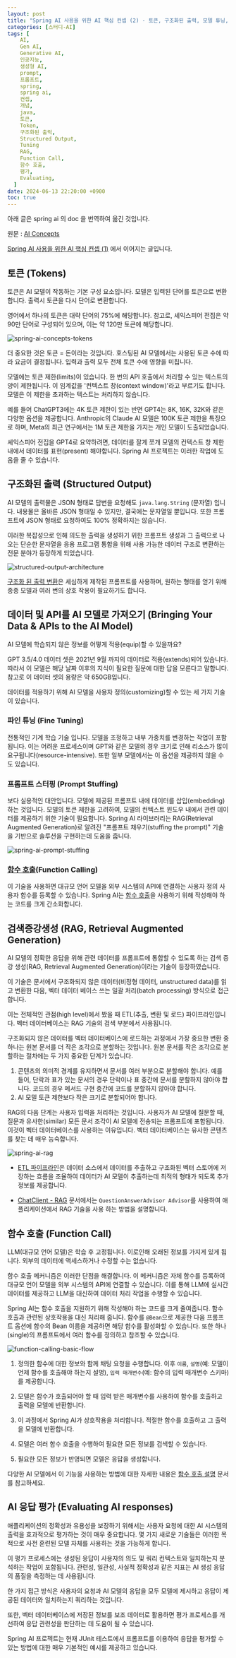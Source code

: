 ```yaml
---
layout: post
title: "Spring AI 사용을 위한 AI 핵심 컨셉 (2) - 토큰, 구조화된 출력, 모델 튜닝, 함수 호출, RAG, 평가"
categories: [스터디-AI]
tags: [
    AI,
    Gen AI,
    Generative AI,
    인공지능,
    생성형 AI,
    prompt,
    프롬프트,
    spring,
    spring ai,
    컨셉,
    개념,
    java,
    토큰,
    Token,
    구조화된 출럭,
    Structured Output,
    Tuning
    RAG,
    Function Call,
    함수 호출,
    평가,
    Evaluating,
  ]
date: 2024-06-13 22:20:00 +0900
toc: true
---
```


아래 글은 spring ai 의 doc 을 번역하여 옮긴 것입니다.

원문 : [AI Concepts](https://docs.spring.io/spring-ai/reference/concepts.html)

[Spring AI 사용을 위한 AI 핵심 컨셉 (1)](/2024/06/12/ai-core-concepts-for-spring-ai) 에서 이어지는 글입니다.

## 토큰 (Tokens)

토큰은 AI 모델이 작동하는 기본 구성 요소입니다. 모델은 입력된 단어를 토큰으로 변환합니다. 출력시 토큰을 다시 단어로 변환합니다.

영어에서 하나의 토큰은 대략 단어의 75%에 해당합니다.
참고로, 셰익스피어 전집은 약 90만 단어로 구성되어 있으며, 이는 약 120만 토큰에 해당합니다.

![spring-ai-concepts-tokens](/assets/images/2024-06-13-ai-core-concepts-for-spring-ai-2/spring-ai-concepts-tokens.png)

더 중요한 것은 토큰 = 돈이라는 것입니다. 호스팅된 AI 모델에서는 사용된 토큰 수에 따라 요금이 결정됩니다. 입력과 출력 모두 전체 토큰 수에 영향을 미칩니다.

모델에는 토큰 제한(limits)이 있습니다. 한 번의 API 호출에서 처리할 수 있는 텍스트의 양이 제한됩니다. 이 임계값을 '컨텍스트 창(context window)'라고 부르기도 합니다. 모델은 이 제한을 초과하는 텍스트는 처리하지 않습니다.

예를 들어 ChatGPT3에는 4K 토큰 제한이 있는 반면 GPT4는 8K, 16K, 32K와 같은 다양한 옵션을 제공합니다. Anthropic의 Claude AI 모델은 100K 토큰 제한을 특징으로 하며, Meta의 최근 연구에서는 1M 토큰 제한을 가지는 개인 모델이 도출되었습니다.

셰익스피어 전집을 GPT4로 요약하려면, 데이터를 잘게 쪼개 모델의 컨텍스트 창 제한 내에서 데이터를 표현(present) 해야합니다.
Spring AI 프로젝트는 이러한 작업에 도움을 줄 수 있습니다.

## 구조화된 출력 (Structured Output)

AI 모델의 출력물은 JSON 형태로 답변을 요청해도 `java.lang.String` (문자열) 입니다.
내용물은 올바른 JSON 형태일 수 있지만, 결국에는 문자열일 뿐입니다.
또한 프롬프트에 JSON 형태로 요청하여도 100% 정확하지는 않습니다.

이러한 복잡성으로 인해 의도한 출력을 생성하기 위한 프롬프트 생성과 그 출력으로 나오는 단순한 문자열을 응용 프로그램 통합을 위해 사용 가능한 데이터 구조로 변환하는 전문 분야가 등장하게 되었습니다.

![structured-output-architecture](/assets/images/2024-06-13-ai-core-concepts-for-spring-ai-2/structured-output-architecture.jpg)

[구조화 된 출력 변환](https://docs.spring.io/spring-ai/reference/api/structured-output-converter.html#_structuredoutputconverter)은 세심하게 제작된 프롬프트를 사용하며, 원하는 형태를 얻기 위해 종종 모델과 여러 번의 상호 작용이 필요하기도 합니다.

## 데이터 및 API를 AI 모델로 가져오기 (Bringing Your Data & APIs to the AI Model)

AI 모델에 학습되지 않은 정보를 어떻게 적용(equip)할 수 있을까요?

GPT 3.5/4.0 데이터 셋은 2021년 9월 까지의 데이터로 적용(extends)되어 있습니다.
따라서 이 모델은 해당 날짜 이후의 지식이 필요한 질문에 대한 답을 모른다고 말합니다.
참고로 이 데이터 셋의 용량은 약 650GB입니다.

데이터를 적용하기 위해 AI 모델을 사용자 정의(customizing)할 수 있는 세 가지 기술이 있습니다.

### 파인 튜닝 (Fine Tuning)

전통적인 기계 학습 기술 입니다. 모델을 조정하고 내부 가중치를 변경하는 작업이 포함됩니다. 이는 어려운 프로세스이며 GPT와 같은 모델의 경우 크기로 인해 리소스가 많이 요구됩니다(resource-intensive). 또한 일부 모델에서는 이 옵션을 제공하지 않을 수도 있습니다.

### 프롬프트 스터핑 (Prompt Stuffing)

보다 실용적인 대안입니다. 모델에 제공된 프롬프트 내에 데이터를 삽입(embedding)하는 것입니다. 모델의 토큰 제한을 고려하여, 모델의 컨텍스트 윈도우 내에서 관련 데이터를 제공하기 위한 기술이 필요합니다. Spring AI 라이브러리는 RAG(Retrieval Augmented Generation)로 알려진 "프롬프트 채우기(stuffing the prompt)" 기술을 기반으로 솔루션을 구현하는데 도움을 줍니다.

![spring-ai-prompt-stuffing](/assets/images/2024-06-13-ai-core-concepts-for-spring-ai-2/spring-ai-prompt-stuffing.jpg)

### [함수 호출](https://docs.spring.io/spring-ai/reference/concepts.html#concept-fc)(Function Calling)

이 기술을 사용하면 대규모 언어 모델을 외부 시스템의 API에 연결하는 사용자 정의 사용자 함수를 등록할 수 있습니다.
Spring AI는 [함수 호출](https://docs.spring.io/spring-ai/reference/api/functions.html)을 사용하기 위해 작성해야 하는 코드를 크게 간소화합니다.

## 검색증강생성 (RAG, Retrieval Augmented Generation)

AI 모델의 정확한 응답을 위해 관련 데이터를 프롬프트에 통합할 수 있도록 하는 검색 증강 생성(RAG, Retrieval Augmented Generation)이라는 기술이 등장하였습니다.

이 기술은 문서에서 구조화되지 않은 데이터(비정형 데이터, unstructured data)를 읽고 변환한 다음, 벡터 데이터 베이스 쓰는 일괄 처리(batch processing) 방식으로 접근합니다.

이는 전체적인 관점(high level)에서 봤을 때 ETL(추출, 변환 및 로드) 파이프라인입니다. 벡터 데이터베이스는 RAG 기술의 검색 부분에서 사용됩니다.

구조화되지 않은 데이터를 벡터 데이터베이스에 로드하는 과정에서 가장 중요한 변환 중 하나는 원본 문서를 더 작은 조각으로 분할하는 것입니다. 원본 문서를 작은 조각으로 분할하는 절차에는 두 가지 중요한 단계가 있습니다.

1. 콘텐츠의 의미적 경계를 유지하면서 문서를 여러 부분으로 분할해야 합니다. 예를 들어, 단락과 표가 있는 문서의 경우 단락이나 표 중간에 문서를 분할하지 않아야 합니다. 코드의 경우 메서드 구현 중간에 코드를 분할하지 않아야 합니다.
2. AI 모델 토큰 제한보다 작은 크기로 분할되어야 합니다.

RAG의 다음 단계는 사용자 입력을 처리하는 것입니다. 사용자가 AI 모델에 질문할 때, 질문과 유사한(similar) 모든 문서 조각이 AI 모델에 전송되는 프롬프트에 포함됩니다. 이것이 벡터 데이터베이스를 사용하는 이유입니다. 벡터 데이터베이스는 유사한 콘텐츠를 찾는 데 매우 능숙합니다.

![spring-ai-rag](/assets/images/2024-06-13-ai-core-concepts-for-spring-ai-2/spring-ai-rag.jpg)

- [ETL 파이프라인](https://docs.spring.io/spring-ai/reference/api/etl-pipeline.html)은 데이터 소스에서 데이터를 추출하고 구조화된 벡터 스토어에 저장하는 흐름을 조율하여 데이터가 AI 모델이 추출하는데 최적의 형태가 되도록 추가 정보를 제공합니다.

- [ChatClient - RAG](https://docs.spring.io/spring-ai/reference/api/chatclient.html#_retrieval_augmented_generation) 문서에서는 `QuestionAnswerAdvisor Advisor`를 사용하여 애플리케이션에서 RAG 기술을 사용 하는 방법을 설명합니다.

## 함수 호출 (Function Call)

LLM(대규모 언어 모델)은 학습 후 고정됩니다. 이로인해 오래된 정보를 가지게 있게 됩니다. 외부의 데이터에 액세스하거나 수정할 수는 없습니다.

함수 호출 메커니즘은 이러한 단점을 해결합니다. 이 메커니즘은 자체 함수를 등록하여 대규모 언어 모델을 외부 시스템의 API에 연결할 수 있습니다.
이를 통해 LLM에 실시간 데이터를 제공하고 LLM을 대신하여 데이터 처리 작업을 수행할 수 있습니다.

Spring AI는 함수 호출을 지원하기 위해 작성해야 하는 코드를 크게 줄여줍니다. 함수 호출과 관련된 상호작용을 대신 처리해 줍니다.
함수를 `@Bean`으로 제공한 다음 프롬프트 옵션에 함수의 Bean 이름을 제공하면 해당 함수를 활성화할 수 있습니다. 또한 하나(single)의 프롬프트에서 여러 함수를 정의하고 참조할 수 있습니다.

![function-calling-basic-flow](/assets/images/2024-06-13-ai-core-concepts-for-spring-ai-2/function-calling-basic-flow.jpg)

1. 정의한 함수에 대한 정보와 함께 채팅 요청을 수행합니다. 이후 `이름`, `설명`(예: 모델이 언제 함수를 호출해야 하는지 설명), `입력 매개변수`(예: 함수의 입력 매개변수 스키마)를 제공합니다.

2. 모델은 함수가 호출되어야 할 때 입력 받은 매개변수를 사용하여 함수를 호출하고 출력을 모델에 반환합니다.

3. 이 과정에서 Spring AI가 상호작용을 처리합니다. 적절한 함수를 호출하고 그 출력을 모델에 반환합니다.

4. 모델은 여러 함수 호출을 수행하여 필요한 모든 정보를 검색할 수 있습니다.

5. 필요한 모든 정보가 반영되면 모델은 응답을 생성합니다.

다양한 AI 모델에서 이 기능을 사용하는 방법에 대한 자세한 내용은 [함수 호출 설명](https://docs.spring.io/spring-ai/reference/api/functions.html) 문서를 참고하세요.

## AI 응답 평가 (Evaluating AI responses)

애플리케이션의 정확성과 유용성을 보장하기 위해서는 사용자 요청에 대한 AI 시스템의 출력을 효과적으로 평가하는 것이 매우 중요합니다.
몇 가지 새로운 기술들은 이러한 목적으로 사전 훈련된 모델 자체를 사용하는 것을 가능하게 합니다.

이 평가 프로세스에는 생성된 응답이 사용자의 의도 및 쿼리 컨텍스트와 일치하는지 분석하는 작업이 포함됩니다. 관련성, 일관성, 사실적 정확성과 같은 지표는 AI 생성 응답의 품질을 측정하는 데 사용됩니다.

한 가지 접근 방식은 사용자의 요청과 AI 모델의 응답을 모두 모델에 제시하고 응답이 제공된 데이터와 일치하는지 쿼리하는 것입니다.

또한, 벡터 데이터베이스에 저장된 정보를 보조 데이터로 활용하면 평가 프로세스를 개선하여 응답 관련성을 판단하는 데 도움이 될 수 있습니다.

Spring AI 프로젝트는 현재 JUnit 테스트에서 프롬프트를 이용하여 응답을 평가할 수 있는 방법에 대한 매우 기본적인 예시를 제공하고 있습니다.
